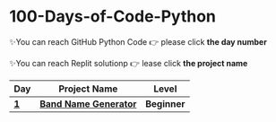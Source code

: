 # 100-Days-of-Code-Python

✨You can reach GitHub Python Code  👉 please click **the day number**

✨You can reach Replit solutionp  👉 lease click **the project name**

| Day | Project Name  | Level |
|---| ----- | ---------- |
|**[1](https://github.com/fly-pixie/100-Days-of-Code-Python/tree/main/Day-1)**| **[Band Name Generator](https://replit.com/@fly-pixie/Day-1band-name-generator?v=1)** | **Beginner** |